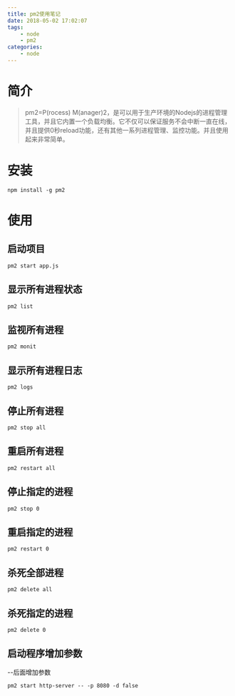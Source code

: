 ```yaml
---
title: pm2使用笔记
date: 2018-05-02 17:02:07
tags:
    - node
    - pm2
categories:
    - node
---
```


# 简介
> pm2=P(rocess) M(anager)2，是可以用于生产环境的Nodejs的进程管理工具，并且它内置一个负载均衡。它不仅可以保证服务不会中断一直在线，并且提供0秒reload功能，还有其他一系列进程管理、监控功能。并且使用起来非常简单。

# 安装
```
npm install -g pm2
```

# 使用

## 启动项目
```
pm2 start app.js
```

## 显示所有进程状态
```
pm2 list
```

## 监视所有进程
```
pm2 monit
```

## 显示所有进程日志
```
pm2 logs 
```

## 停止所有进程
```
pm2 stop all
```

## 重启所有进程
```
pm2 restart all
```

## 停止指定的进程
```
pm2 stop 0 
```

## 重启指定的进程
```
pm2 restart 0
```

## 杀死全部进程
```
pm2 delete all 
```

## 杀死指定的进程
```
pm2 delete 0
```

## 启动程序增加参数
--后面增加参数
```
pm2 start http-server -- -p 8080 -d false
```